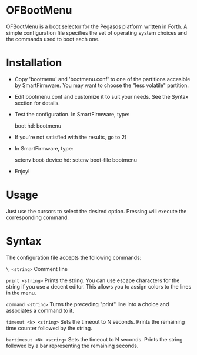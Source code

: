 # OFBootMenu

OFBootMenu is a boot selector for the Pegasos platform written in
Forth. A simple configuration file specifies the set of operating
system choices and the commands used to boot each one.

# Installation

* Copy 'bootmenu' and 'bootmenu.conf' to one of the partitions
  accesible by SmartFirmware. You may want to choose the "less
  volatile" partition.

* Edit bootmenu.conf and customize it to suit your needs. See the
  Syntax section for details.

* Test the configuration. In SmartFirmware, type:

  boot hd:<your-partition-number> bootmenu

* If you're not satisfied with the results, go to 2)

* In SmartFirmware, type:

  setenv boot-device hd:<your-partition-number>
  setenv boot-file bootmenu

* Enjoy!


# Usage

Just use the cursors to select the desired option. Pressing <RETURN>
will execute the corresponding command.


# Syntax

The configuration file accepts the following commands:

`\ <string>`
   Comment line


`print <string>`
   Prints the string. You can use escape characters for the string if
   you use a decent editor. This allows you to assign colors to the
   lines in the menu.

`command <string>`
   Turns the preceding "print" line into a choice and associates a
   command to it.

`timeout <N> <string>`
   Sets the timeout to N seconds. Prints the remaining time counter
   followed by the string.

`bartimeout <N> <string>`
   Sets the timeout to N seconds. Prints the string followed by a bar
   representing the remaining seconds.

